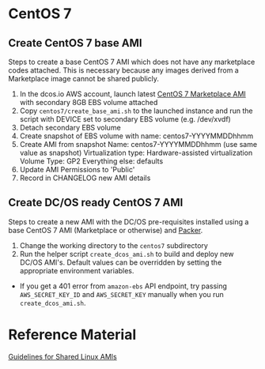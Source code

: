 # CentOS 7

## Create CentOS 7 base AMI

Steps to create a base CentOS 7 AMI which does not have any marketplace codes attached. This is necessary because any images derived from a Marketplace image cannot be shared publicly.

1. In the dcos.io AWS account, launch latest [CentOS 7 Marketplace AMI](https://wiki.centos.org/Cloud/AWS) with secondary 8GB EBS volume attached
2. Copy `centos7/create_base_ami.sh` to the launched instance and run the script with DEVICE set to secondary EBS volume (e.g. /dev/xvdf)
3. Detach secondary EBS volume
4. Create snapshot of EBS volume with name: centos7-YYYYMMDDhhmm
5. Create AMI from snapshot
   Name: centos7-YYYYMMDDhhmm (use same value as snapshot)
   Virtualization type: Hardware-assisted virtualization
   Volume Type: GP2
   Everything else: defaults
6. Update AMI Permissions to 'Public'
6. Record in CHANGELOG new AMI details

## Create DC/OS ready CentOS 7 AMI

Steps to create a new AMI with the DC/OS pre-requisites installed using a base CentOS 7 AMI (Marketplace or otherwise) and [Packer](https://www.packer.io/).

1. Change the working directory to the `centos7` subdirectory
2. Run the helper script `create_dcos_ami.sh` to build and deploy new DC/OS AMI's. Default values can be overridden by setting the appropriate environment variables.
  - If you get a 401 error from `amazon-ebs` API endpoint, try passing `AWS_SECRET_KEY_ID` and `AWS_SECRET_KEY` manually when you run `create_dcos_ami.sh`.

# Reference Material

[Guidelines for Shared Linux AMIs](https://docs.aws.amazon.com/AWSEC2/latest/UserGuide/building-shared-amis.html)

